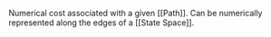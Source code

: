 Numerical cost associated with a given [[Path]].
Can be numerically represented along the edges of a [[State Space]].
